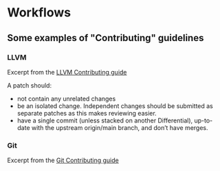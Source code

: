 # Workflows

## Some examples of "Contributing" guidelines

### LLVM

Excerpt from the [LLVM Contributing guide](https://llvm.org/docs/Contributing.html#how-to-submit-a-patch)

A patch should:

* not contain any unrelated changes
* be an isolated change. Independent changes should be submitted as separate patches as this makes reviewing easier.
* have a single commit (unless stacked on another Differential), up-to-date with the upstream origin/main branch, and don’t have merges.


### Git

Excerpt from the [Git Contributing guide](https://github.com/git/git/blob/master/Documentation/SubmittingPatches)


